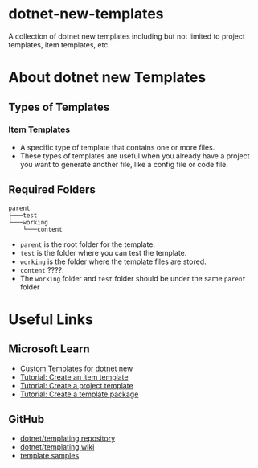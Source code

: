 # dotnet-new-templates
A collection of dotnet new templates including but not limited to project templates, item templates, etc.

# About dotnet new Templates
## Types of Templates
### Item Templates
- A specific type of template that contains one or more files. 
- These types of templates are useful when you already have a project you want to generate another file, like a config file or code file.
## Required Folders
```plaintext
parent
├───test
└───working
    └───content
```
- `parent` is the root folder for the template.
- `test` is the folder where you can test the template.
- `working` is the folder where the template files are stored.
- `content` ????.
- The `working` folder and `test` folder should be under the same `parent` folder

# Useful Links
## Microsoft Learn
- [Custom Templates for dotnet new](https://docs.microsoft.com/en-us/dotnet/core/tools/custom-templates)
- [Tutorial: Create an item template](https://learn.microsoft.com/en-us/dotnet/core/tutorials/cli-templates-create-item-template)
- [Tutorial: Create a project template](https://learn.microsoft.com/en-us/dotnet/core/tutorials/cli-templates-create-project-template)
- [Tutorial: Create a template package](https://learn.microsoft.com/en-us/dotnet/core/tutorials/cli-templates-create-template-package)
## GitHub
- [dotnet/templating repository](https://github.com/dotnet/templating/)
- [dotnet/templating wiki](https://github.com/dotnet/templating/wiki)
- [template samples](https://github.com/dotnet/templating/tree/main/dotnet-template-samples)
